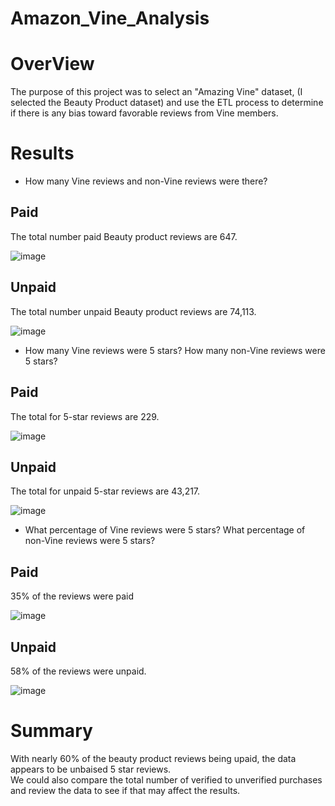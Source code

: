 # Amazon_Vine_Analysis

# OverView
The purpose of this project was to select an "Amazing Vine" dataset, (I selected the Beauty Product dataset) and use the ETL process
to determine if there is any bias toward favorable reviews from Vine members.

# Results

* How many Vine reviews and non-Vine reviews were there?
## Paid
The total number paid Beauty product reviews are 647.

![image](https://user-images.githubusercontent.com/30275459/150719549-5a6b728c-82dc-484c-8741-6896da2e1fdf.png)

## Unpaid
The total number unpaid Beauty product reviews are 74,113.

![image](https://user-images.githubusercontent.com/30275459/150719644-9b1e7e90-c9da-4722-b38f-2da30cca0cf4.png)

* How many Vine reviews were 5 stars? How many non-Vine reviews were 5 stars?
## Paid
The total for 5-star reviews are 229.

![image](https://user-images.githubusercontent.com/30275459/150719951-00677abb-43ab-4048-a4de-8545f9071d64.png)

## Unpaid
The total for unpaid 5-star reviews are 43,217.

![image](https://user-images.githubusercontent.com/30275459/150720079-40f9287d-38a5-4f2a-980f-7847a6fbed33.png)

* What percentage of Vine reviews were 5 stars? What percentage of non-Vine reviews were 5 stars?
## Paid
35% of the reviews were paid

![image](https://user-images.githubusercontent.com/30275459/150720321-08ccb83c-1401-41f0-8009-23e3c27bd92c.png)

## Unpaid
58% of the reviews were unpaid. 

![image](https://user-images.githubusercontent.com/30275459/150720466-f75d8efc-0c22-4e1e-9326-4de8dbc7cac8.png)

# Summary
With nearly 60% of the beauty product reviews being upaid, the data appears to be unbaised 5 star reviews.  
We could also compare the total number of verified to unverified purchases and review the data to see if that may affect the results.  




